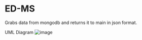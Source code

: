 # ED-MS
Grabs data from mongodb and returns it to main in json format.

UML Diagram
![image](https://github.com/kotacodes/ED-MS/assets/46253336/37bb62ac-06f1-4319-a9a3-f5df144d8319)
